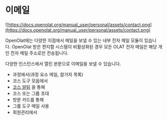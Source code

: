 # 이메일

![https://docs.openolat.org/manual_user/personal/assets/contact.png](https://docs.openolat.org/manual_user/personal/assets/contact.png)

OpenOlat에는 다양한 지점에서 메일을 보낼 수 있는 내부 전자 메일 모듈이 있습니다. OpenOlat 받은 편지함 시스템이 비활성화된 경우 모든 OLAT 전자 메일은 해당 개인 전자 메일 주소로만 전송됩니다.

다양한 인스턴스에서 열린 본문으로 이메일을 보낼 수 있습니다.

- 과정에서(과정 요소 메일, 참가자 목록)
- 코스 도구 모음에서
- [코스 알림](https://docs.openolat.org/manual_user/course_operation/Course_Reminders/) 을 통해
- 코스 또는 그룹 초대
- 방문 카드를 통해
- 그룹 도구 메일 사용
- 회원관리에서